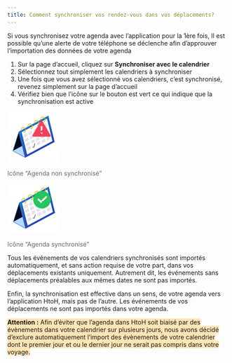 ```yaml
---
title: Comment synchroniser vos rendez-vous dans vos déplacements?
---
```


Si vous synchronisez votre agenda avec l’application pour la 1ère fois, Il est possible qu’une alerte de votre téléphone se déclenche afin d’approuver l’importation des données de votre agenda

1. Sur la page d’accueil, cliquez sur **Synchroniser avec le calendrier**
2. Sélectionnez tout simplement les calendriers à synchroniser
3. Une fois que vous avez sélectionné vos calendriers, c’est synchronisé, revenez simplement sur la page d’accueil
4. Vérifiez bien que l’icône sur le bouton est vert ce qui indique que la synchronisation est active

![](./images/unsynced-calendar.jpeg)

<span style="color:dimgray;">Icône “Agenda non synchronisé”</span>

![](./images/synced-calendar.jpeg)

<span style="color:dimgray;">Icône “Agenda synchronisé”</span>



Tous les événements de vos calendriers synchronisés sont importés automatiquement, et sans action requise de votre part, dans vos déplacements existants uniquement. Autrement dit, les événements sans déplacements préalables aux mêmes dates ne sont pas importés.

Enfin, la synchronisation est effective dans un sens, de votre agenda vers l’application HtoH, mais pas de l’autre. Les événements de vos déplacements ne sont pas importés dans votre agenda.

<span style="background-color:moccasin;">**Attention :**</span><span style="background-color:moccasin;"> Afin d’éviter que l’agenda dans HtoH soit biaisé par des évènements dans votre calendrier sur plusieurs jours, nous avons décidé d’exclure automatiquement l’import des évènements de votre calendrier dont le premier jour et ou le dernier jour ne serait pas compris dans votre voyage.</span>